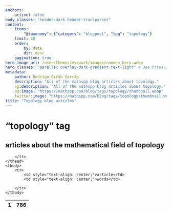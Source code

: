 ```yaml
---
anchors:
    active: false
body_classes: "header-dark header-transparent"
content:
    items:
        "@taxonomy": {"category": "blogpost", "tag": "topology"}
    limit: 20
    order:
        by: date
        dir: desc
    pagination: true
hero_image_url: /user/themes/myquark/images/common_hero.webp
hero_classes: "parallax overlay-dark-gradient text-light" # see https://demo.getgrav.org/blog-skeleton/blog/hero-classes
metadata:
    author: Rodrigo Girão Serrão
    description: "All of the mathspp blog articles about topology."
    og:description: "All of the mathspp blog articles about topology."
    og:image: "https://mathspp.com/blog/tags/topology/thumbnail.webp"
    twitter:image: "https://mathspp.com/blog/tags/topology/thumbnail.webp"
title: "Topology blog articles"
---
```


# “topology” tag


## articles about the mathematical field of topology



<table class="stats-table">
    <thead>
        <tr>
            <th style="text-align: center;">1</th>
            <th style="text-align: center;">786</th>
            
        </tr>
    </thead>
    <tbody>
        <tr>
            <td style="text-align: center;">article</td>
            <td style="text-align: center;">words</td>
            
        </tr>
    </tbody>
</table>